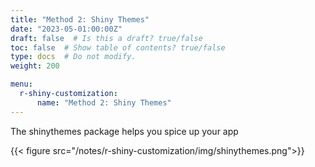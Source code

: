 ```yaml
---
title: "Method 2: Shiny Themes"
date: "2023-05-01:00:00Z"
draft: false  # Is this a draft? true/false
toc: false  # Show table of contents? true/false
type: docs  # Do not modify.
weight: 200

menu:
  r-shiny-customization:
      name: "Method 2: Shiny Themes"
---
```


The shinythemes package helps you spice up your app

{{< figure src="/notes/r-shiny-customization/img/shinythemes.png">}}